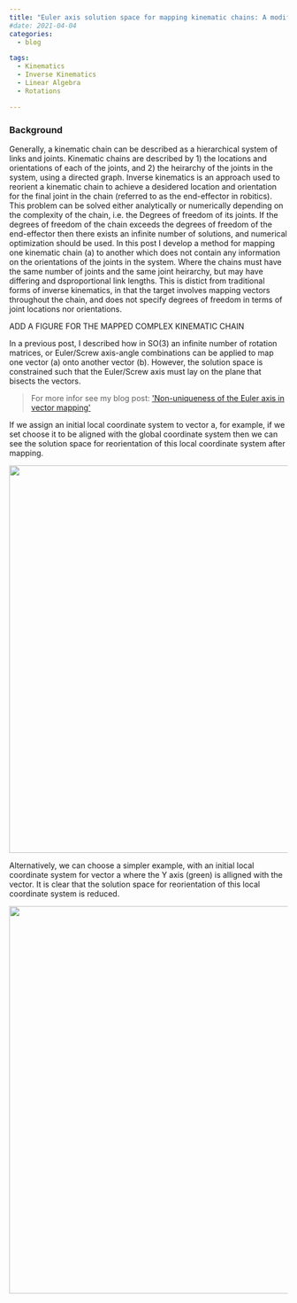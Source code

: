 ```yaml
---
title: "Euler axis solution space for mapping kinematic chains: A modified inverse kinematics approach"
#date: 2021-04-04
categories:
  - blog

tags:
  - Kinematics
  - Inverse Kinematics
  - Linear Algebra
  - Rotations

---
```


### Background
Generally, a kinematic chain can be described as a hierarchical system of links and joints. Kinematic chains are described by 1) the locations and orientations of each of the joints, and 2) the heirarchy of the joints in the system, using a directed graph. Inverse kinematics is an approach used to reorient a kinematic chain to achieve a desidered location and orientation for the final joint in the chain (referred to as the end-effector in robitics). This problem can be solved either analytically or numerically depending on the complexity of the chain, i.e. the Degrees of freedom of its joints. If the degrees of freedom of the chain exceeds the degrees of freedom of the end-effector then there exists an infinite number of solutions, and numerical optimization should be used. In this post I develop a method for mapping one kinematic chain (a) to another which does not contain any information on the orientations of the joints in the system. Where the chains must have the same number of joints and the same joint heirarchy, but may have differing and dsproportional link lengths. This is distict from traditional forms of inverse kinematics, in that the target involves mapping vectors throughout the chain, and does not specify degrees of freedom in terms of joint locations nor orientations.

ADD A FIGURE FOR THE MAPPED COMPLEX KINEMATIC CHAIN

In a previous post, I described how in SO(3) an infinite number of rotation matrices, or Euler/Screw axis-angle combinations can be applied to map one vector (a) onto another vector (b). However, the solution space is constrained such that the Euler/Screw axis must lay on the plane that bisects the vectors.

> For more infor see my blog post:
> ['Non-uniqueness of the Euler axis in vector mapping'](https://kevgildea.github.io/blog/Euler-Axis-Vector-Mapping/)

If we assign an initial local coordinate system to vector a, for example, if we set choose it to be aligned with the global coordinate system then we can see the solution space for reorientation of this local coordinate system after mapping. 

<p align="center">
  <img src="/assets/images/Optimized-Inverse-Kinematics/fig1.gif" width="700">
</p>

Alternatively, we can choose a simpler example, with an initial local coordinate system for vector a where the Y axis (green) is alligned with the vector. It is clear that the solution space for reorientation of this local coordinate system is reduced. 

<p align="center">
  <img src="/assets/images/Optimized-Inverse-Kinematics/fig2.gif" width="700">
</p>


